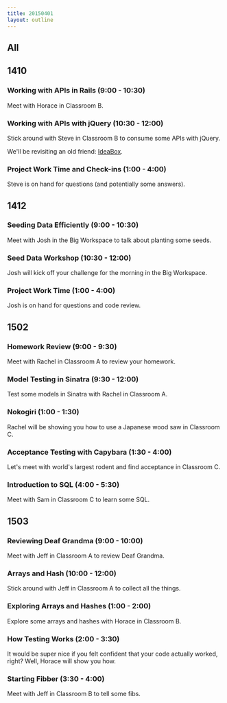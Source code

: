 ```yaml
---
title: 20150401
layout: outline
---
```


## All

## 1410

### Working with APIs in Rails (9:00 - 10:30)

Meet with Horace in Classroom B.

### Working with APIs with jQuery (10:30 - 12:00)

Stick around with Steve in Classroom B to consume some APIs with jQuery.

We'll be revisiting an old friend: [IdeaBox](https://github.com/turingschool-examples/ideabox-jquery).

### Project Work Time and Check-ins (1:00 - 4:00)

Steve is on hand for questions (and potentially some answers).

## 1412

### Seeding Data Efficiently (9:00 - 10:30)

Meet with Josh in the Big Workspace to talk about planting some seeds.

### Seed Data Workshop (10:30 - 12:00)

Josh will kick off your challenge for the morning in the Big Workspace.

### Project Work Time (1:00 - 4:00)

Josh is on hand for questions and code review.

## 1502

### Homework Review (9:00 - 9:30)

Meet with Rachel in Classroom A to review your homework.

### Model Testing in Sinatra (9:30 - 12:00)

Test some models in Sinatra with Rachel in Classroom A.

### Nokogiri (1:00 - 1:30)

Rachel will be showing you how to use a Japanese wood saw in Classroom C.

### Acceptance Testing with Capybara (1:30 - 4:00)

Let's meet with world's largest rodent and find acceptance in Classroom C.

### Introduction to SQL (4:00 - 5:30)

Meet with Sam in Classroom C to learn some SQL.

## 1503

### Reviewing Deaf Grandma (9:00 - 10:00)

Meet with Jeff in Classroom A to review Deaf Grandma.

### Arrays and Hash (10:00 - 12:00)

Stick around with Jeff in Classroom A to collect all the things.

### Exploring Arrays and Hashes (1:00 - 2:00)

Explore some arrays and hashes with Horace in Classroom B.

### How Testing Works (2:00 - 3:30)

It would be super nice if you felt confident that your code actually worked, right? Well, Horace will show you how.

### Starting Fibber (3:30 - 4:00)

Meet with Jeff in Classroom B to tell some fibs.